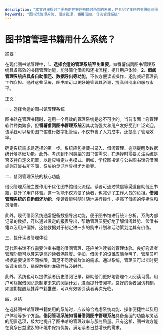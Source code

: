 ```yaml
---
description: "本文详细探讨了图书馆在管理书籍时所需的系统，并介绍了推荐的番薯借阅图书管理系统。"
keywords: "图书馆管理系统, 借阅管理, 番薯借阅, 借阅管理系统"
---
```

# 图书馆管理书籍用什么系统？

摘要： 

在现代图书馆管理中，**1、选择合适的管理系统至关重要**。如番薯借阅图书管理系统具备高效的书籍管理功能，能够简化借阅和还书流程，提升用户体验。**2、借阅管理系统应具备自助借还、数据导出等功能**，不仅方便读者操作，还能减轻管理员工作负担。通过这些系统，图书馆可以更好地管理其资源，提高借阅率和服务水平。

正文：

一、选择合适的图书馆管理系统

图书馆在管理书籍时，选用一个高效的管理系统是必不可少的。当前市面上的管理软件种类繁多，但**番薯借阅图书管理系统**因其功能强大和用户友好受到广泛欢迎。该系统可以帮助图书馆进行数字化管理，不仅节省了人力成本，还提高了管理效率。

确定系统需求是选择的第一步。系统应包括藏书录入、借阅管理、逾期提醒及数据统计等基础功能。此外，考虑到不同类型的图书馆需求，在选择时需要关注系统是否支持自定义配置，以适应特定业务模式。例如，学校图书馆与公共图书馆的借阅规则可能有所不同，系统的灵活性显得尤为重要。

二、借阅管理系统的核心功能

借阅管理系统主要作用于优化图书馆借阅流程。读者可通过微信等渠道自助借还书籍，提升了用户体验。这一功能不仅方便了读者，也减少了工作人员的负担。**借阅管理系统的自助借还功能**，使读者能够随时随地进行操作，提高了借阅的便捷性和灵活度。

此外，现代借阅系统通常配备数据导出功能，便于图书馆进行统计分析。系统内部记录的数据，可以通过设定的报表导出，帮助管理员更好地了解借阅趋势、常借书籍以及用户偏好。这些数据对于制定进一步的购书计划和活动策划尤其有价值。

三、提升读者管理体验

现代图书馆不仅需要注重书籍的借阅管理，还应关注读者的管理体验。良好的读者管理功能可以带来更高的读者满意度。例如，借阅卡的设置应简单明了，管理员可根据需要设置不同权限，满足不同读者群体的需求。通过系统，管理员可以实时更新读者信息，确保数据的准确性与及时性。

此外，系统也可以提供读者历史借阅记录，帮助他们更好地管理个人阅读习惯。用户可根据借阅记录制定未来的阅读计划，进而提升借阅率。良好的读者回访机制，如逾期提醒及推荐书籍推送，可以有效吸引读者再次光临。

四、总结

在选择图书馆管理书籍使用的系统时，应该综合考虑系统功能、操作便捷性以及用户体验等多个方面。**借阅管理系统如番薯借阅图书管理系统**具备全面的功能与灵活的配置选项，极大地提升了图书馆的管理效率与服务质量。只有这样，图书馆方能在竞争日益激烈的环境中保持优势，满足读者日益增长的需求。
